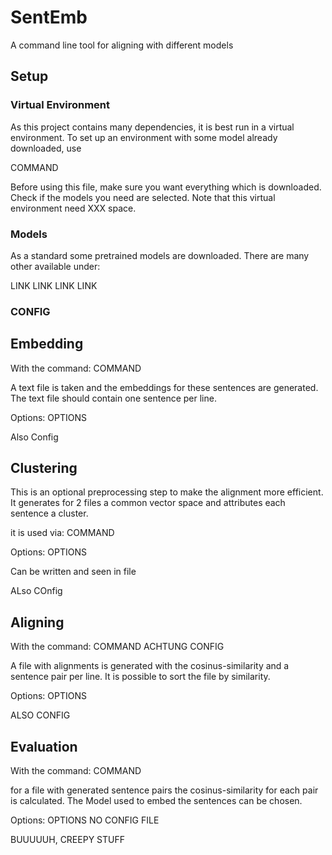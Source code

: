 # SentEmb
A command line tool for aligning with different models

## Setup

### Virtual Environment
As this project contains many dependencies, it is best run in a virtual environment. To set up an environment with some model already downloaded, use

COMMAND

Before using this file, make sure you want everything which is downloaded. Check if the models you need are selected. Note that this virtual environment need XXX space.

### Models
As a standard some pretrained models are downloaded. There are many other available under:

LINK
LINK
LINK
LINK

### CONFIG


## Embedding
With the command:
COMMAND

A text file is taken and the embeddings for these sentences are generated. The text file should contain one sentence per line.

Options:
OPTIONS

Also Config



## Clustering
This is an optional preprocessing step to make the alignment more efficient. It generates for 2 files a common vector space and attributes each sentence a cluster.

it is  used via:
COMMAND

Options:
OPTIONS

Can be written and seen in file

ALso COnfig


## Aligning
With the command:
COMMAND
ACHTUNG CONFIG

A file with alignments is generated with  the cosinus-similarity and a sentence pair per line. It is possible to sort the file by similarity.

Options:
OPTIONS

ALSO CONFIG



## Evaluation

With the command:
COMMAND

for a file with generated sentence pairs the cosinus-similarity for each pair is calculated. The Model used to embed the sentences can be chosen.

Options:
OPTIONS
NO CONFIG FILE

BUUUUUH, CREEPY STUFF
